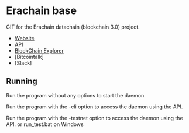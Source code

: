 # Erachain base 
GIT for the Erachain datachain (blockchain 3.0) project.

* [Website](http://datachains.world)
* [API](http://datachains.world)
* [BlockChain Explorer](http://datachains.world)
* [Bitcointalk]
* [Slack]

## Running
Run the program without any options to start the daemon.

Run the program with the -cli option to access the daemon using the API.

Run the program with the -testnet option to access the daemon using the API.
or run_test.bat on Windows
